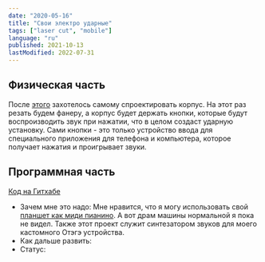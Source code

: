 ```yaml
---
date: "2020-05-16"
title: "Свои электро ударные"
tags: ["laser cut", "mobile"]
language: "ru"
published: 2021-10-13
lastModified: 2022-07-31
---
```


## Физическая часть

После [этого](/make/word-clock) захотелось самому спроектировать корпус. На этот раз резать будем фанеру, а корпус будет держать кнопки, которые будут воспроизводить звук при нажатии, что в целом создаст ударную установку.
Сами кнопки - это только устройство ввода для специального приложения для телефона и компьютера, которое получает нажатия и проигрывает звуки.

## Программная часть

[Код на Гитхабе](https://github.com/mikolasan/android-drum-machine)

- Зачем мне это надо: Мне нравится, что я могу использовать свой [планшет как миди пианино](/ru/devlog/midi-tablet). А вот драм машины нормальной я пока не видел. Также этот проект служит синтезатором звуков для моего кастомного Отэгэ устройства.
- Как дальше развить:
- Статус: